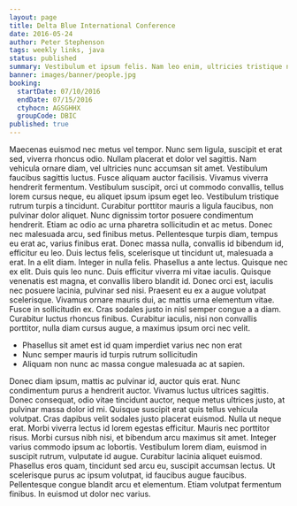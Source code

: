 ```yaml
---
layout: page
title: Delta Blue International Conference
date: 2016-05-24
author: Peter Stephenson
tags: weekly links, java
status: published
summary: Vestibulum et ipsum felis. Nam leo enim, ultricies tristique nisi.
banner: images/banner/people.jpg
booking:
  startDate: 07/10/2016
  endDate: 07/15/2016
  ctyhocn: AGSGHHX
  groupCode: DBIC
published: true
---
```

Maecenas euismod nec metus vel tempor. Nunc sem ligula, suscipit et erat sed, viverra rhoncus odio. Nullam placerat et dolor vel sagittis. Nam vehicula ornare diam, vel ultricies nunc accumsan sit amet. Vestibulum faucibus sagittis luctus. Fusce aliquam auctor facilisis. Vivamus viverra hendrerit fermentum. Vestibulum suscipit, orci ut commodo convallis, tellus lorem cursus neque, eu aliquet ipsum ipsum eget leo. Vestibulum tristique rutrum turpis a tincidunt. Curabitur porttitor mauris a ligula faucibus, non pulvinar dolor aliquet. Nunc dignissim tortor posuere condimentum hendrerit. Etiam ac odio ac urna pharetra sollicitudin et ac metus. Donec nec malesuada arcu, sed finibus metus. Pellentesque turpis diam, tempus eu erat ac, varius finibus erat. Donec massa nulla, convallis id bibendum id, efficitur eu leo.
Duis lectus felis, scelerisque ut tincidunt ut, malesuada a erat. In a elit diam. Integer in nulla felis. Phasellus a ante lectus. Quisque nec ex elit. Duis quis leo nunc. Duis efficitur viverra mi vitae iaculis. Quisque venenatis est magna, et convallis libero blandit id. Donec orci est, iaculis nec posuere lacinia, pulvinar sed nisi. Praesent eu ex a augue volutpat scelerisque. Vivamus ornare mauris dui, ac mattis urna elementum vitae. Fusce in sollicitudin ex. Cras sodales justo in nisl semper congue a a diam. Curabitur luctus rhoncus finibus. Curabitur iaculis, nisi non convallis porttitor, nulla diam cursus augue, a maximus ipsum orci nec velit.

* Phasellus sit amet est id quam imperdiet varius nec non erat
* Nunc semper mauris id turpis rutrum sollicitudin
* Aliquam non nunc ac massa congue malesuada ac at sapien.

Donec diam ipsum, mattis ac pulvinar id, auctor quis erat. Nunc condimentum purus a hendrerit auctor. Vivamus luctus ultrices sagittis. Donec consequat, odio vitae tincidunt auctor, neque metus ultrices justo, at pulvinar massa dolor id mi. Quisque suscipit erat quis tellus vehicula volutpat. Cras dapibus velit sodales justo placerat euismod. Nulla ut neque erat. Morbi viverra lectus id lorem egestas efficitur. Mauris nec porttitor risus. Morbi cursus nibh nisi, et bibendum arcu maximus sit amet. Integer varius commodo ipsum ac lobortis.
Vestibulum lorem diam, euismod in suscipit rutrum, vulputate id augue. Curabitur lacinia aliquet euismod. Phasellus eros quam, tincidunt sed arcu eu, suscipit accumsan lectus. Ut scelerisque purus ac ipsum volutpat, id faucibus augue faucibus. Pellentesque congue blandit arcu et elementum. Etiam volutpat fermentum finibus. In euismod ut dolor nec varius.
